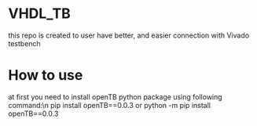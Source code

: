 # VHDL_TB
this repo is created to user have better, and easier connection with Vivado testbench 

# How to use 
at first you need to install openTB python package using following command:\n 
pip install openTB==0.0.3
or 
python -m pip install openTB==0.0.3




